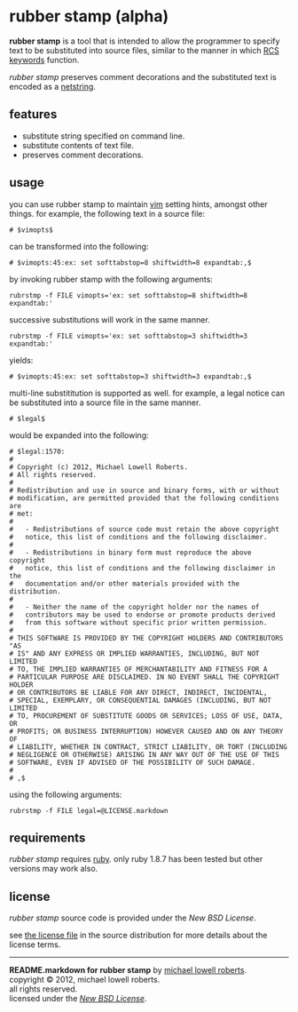 rubber stamp (alpha)
====================

**rubber stamp** is a tool that is intended to allow the programmer to specify text to be substituted into source files, similar to the manner in which [RCS keywords][rcskeywords] function.

*rubber stamp* preserves comment decorations and the substituted text is encoded as a [netstring][netstring].

features
--------

* substitute string specified on command line.
* substitute contents of text file.
* preserves comment decorations.

usage
-----

you can use rubber stamp to maintain [vim][vim] setting hints, amongst other things. for example, the following text in a source file:

`# $vimopts$`

can be transformed into the following:

`# $vimopts:45:ex: set softtabstop=8 shiftwidth=8 expandtab:,$`

by invoking rubber stamp with the following arguments:

`rubrstmp -f FILE vimopts='ex: set softtabstop=8 shiftwidth=8 expandtab:'`

successive substitutions will work in the same manner.

`rubrstmp -f FILE vimopts='ex: set softtabstop=3 shiftwidth=3 expandtab:'`

yields:

`# $vimopts:45:ex: set softtabstop=3 shiftwidth=3 expandtab:,$`

multi-line substititution is supported as well. for example, a legal notice can be substituted into a source file in the same manner. 

`# $legal$`

would be expanded into the following:

    # $legal:1570:
    # 
    # Copyright (c) 2012, Michael Lowell Roberts.
    # All rights reserved.
    # 
    # Redistribution and use in source and binary forms, with or without
    # modification, are permitted provided that the following conditions are
    # met:
    # 
    #   - Redistributions of source code must retain the above copyright
    #   notice, this list of conditions and the following disclaimer.
    # 
    #   - Redistributions in binary form must reproduce the above copyright
    #   notice, this list of conditions and the following disclaimer in the
    #   documentation and/or other materials provided with the distribution.
    # 
    #   - Neither the name of the copyright holder nor the names of
    #   contributors may be used to endorse or promote products derived
    #   from this software without specific prior written permission.
    # 
    # THIS SOFTWARE IS PROVIDED BY THE COPYRIGHT HOLDERS AND CONTRIBUTORS "AS
    # IS" AND ANY EXPRESS OR IMPLIED WARRANTIES, INCLUDING, BUT NOT LIMITED
    # TO, THE IMPLIED WARRANTIES OF MERCHANTABILITY AND FITNESS FOR A
    # PARTICULAR PURPOSE ARE DISCLAIMED. IN NO EVENT SHALL THE COPYRIGHT HOLDER
    # OR CONTRIBUTORS BE LIABLE FOR ANY DIRECT, INDIRECT, INCIDENTAL,
    # SPECIAL, EXEMPLARY, OR CONSEQUENTIAL DAMAGES (INCLUDING, BUT NOT LIMITED
    # TO, PROCUREMENT OF SUBSTITUTE GOODS OR SERVICES; LOSS OF USE, DATA, OR
    # PROFITS; OR BUSINESS INTERRUPTION) HOWEVER CAUSED AND ON ANY THEORY OF
    # LIABILITY, WHETHER IN CONTRACT, STRICT LIABILITY, OR TORT (INCLUDING
    # NEGLIGENCE OR OTHERWISE) ARISING IN ANY WAY OUT OF THE USE OF THIS
    # SOFTWARE, EVEN IF ADVISED OF THE POSSIBILITY OF SUCH DAMAGE.
    # 
    # ,$

using the following arguments:

`rubrstmp -f FILE legal=@LICENSE.markdown`

requirements
------------

*rubber stamp* requires [ruby][ruby]. only ruby 1.8.7 has been tested but other versions may work also.

license
-------

*rubber stamp* source code is provided under the *New BSD License*.

see [the license file][license] in the source distribution for more details about the license terms.

-----

**README.markdown for rubber stamp** by [michael lowell roberts][fmrl].   
copyright &copy; 2012, michael lowell roberts.  
all rights reserved.  
licensed under the [*New BSD License*][license].

[fmrl]: http://fmrl.org
[license]: http://github.com/fmrl/rubrstmp/blob/master/LICENSE.markdown
[netstring]: http://cr.yp.to/proto/netstrings.txt
[rcskeywords]: http://babbage.cs.qc.edu/courses/cs701/Handouts/rcs_keywords.html
[ruby]: http://www.ruby-lang.org
[vim]: http://www.vim.org
